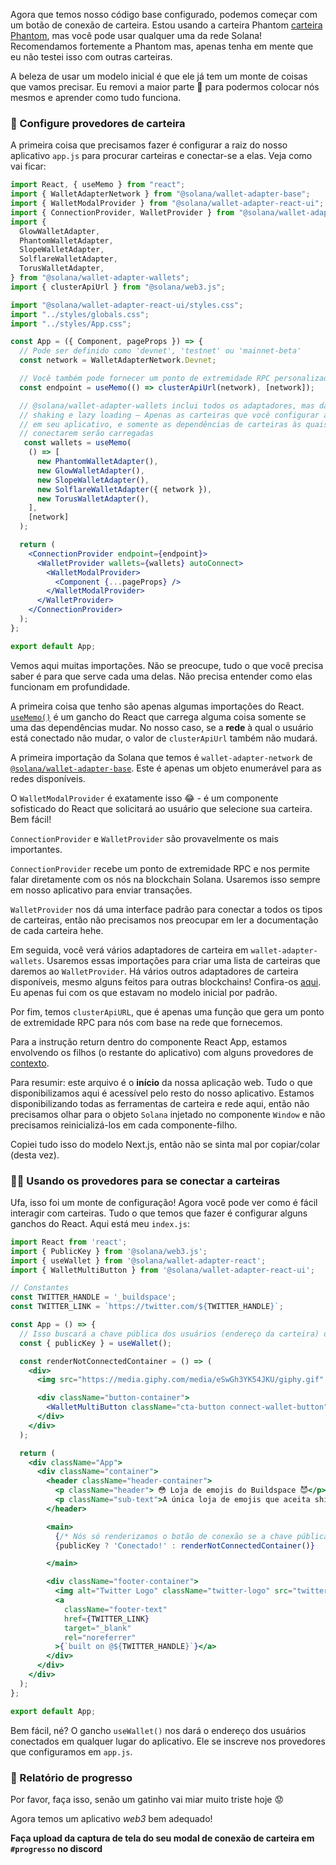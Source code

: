 Agora que temos nosso código base configurado, podemos começar com um botão de conexão de carteira. Estou usando a carteira Phantom [carteira Phantom](https://phantom.app/), mas você pode usar qualquer uma da rede Solana! Recomendamos fortemente a Phantom mas, apenas tenha em mente que eu não testei isso com outras carteiras.

A beleza de usar um modelo inicial é que ele já tem um monte de coisas que vamos precisar. Eu removi a maior parte 🙈 para podermos colocar nós mesmos e aprender como tudo funciona.

### 🤖 Configure provedores de carteira

A primeira coisa que precisamos fazer é configurar a raiz do nosso aplicativo `app.js` para procurar carteiras e conectar-se a elas. Veja como vai ficar:

```jsx
import React, { useMemo } from "react";
import { WalletAdapterNetwork } from "@solana/wallet-adapter-base";
import { WalletModalProvider } from "@solana/wallet-adapter-react-ui";
import { ConnectionProvider, WalletProvider } from "@solana/wallet-adapter-react";
import {
  GlowWalletAdapter,
  PhantomWalletAdapter,
  SlopeWalletAdapter,
  SolflareWalletAdapter,
  TorusWalletAdapter,
} from "@solana/wallet-adapter-wallets";
import { clusterApiUrl } from "@solana/web3.js";

import "@solana/wallet-adapter-react-ui/styles.css";
import "../styles/globals.css";
import "../styles/App.css";

const App = ({ Component, pageProps }) => {
  // Pode ser definido como 'devnet', 'testnet' ou 'mainnet-beta'
  const network = WalletAdapterNetwork.Devnet;

  // Você também pode fornecer um ponto de extremidade RPC personalizado
  const endpoint = useMemo(() => clusterApiUrl(network), [network]);

  // @solana/wallet-adapter-wallets inclui todos os adaptadores, mas dá suporte a tree
  // shaking e lazy loading – Apenas as carteiras que você configurar aqui serão compiladas 
  // em seu aplicativo, e somente as dependências de carteiras às quais seus usuários se 
  // conectarem serão carregadas
   const wallets = useMemo(
    () => [
      new PhantomWalletAdapter(),
      new GlowWalletAdapter(),
      new SlopeWalletAdapter(),
      new SolflareWalletAdapter({ network }),
      new TorusWalletAdapter(),
    ],
    [network]
  );

  return (
    <ConnectionProvider endpoint={endpoint}>
      <WalletProvider wallets={wallets} autoConnect>
        <WalletModalProvider>
          <Component {...pageProps} />
        </WalletModalProvider>
      </WalletProvider>
    </ConnectionProvider>
  );
};

export default App;
```

Vemos aqui muitas importações. Não se preocupe, tudo o que você precisa saber é para que serve cada uma delas. Não precisa entender como elas funcionam em profundidade.

A primeira coisa que tenho são apenas algumas importações do React. [`useMemo()`](https://reactjs.org/docs/hooks-reference.html#usememo) é um gancho do React que carrega alguma coisa somente se uma das dependências mudar. No nosso caso, se a **rede** à qual o usuário está conectado não mudar, o valor de `clusterApiUrl` também não mudará.

A primeira importação da Solana que temos é `wallet-adapter-network` de [`@solana/wallet-adapter-base`](https://github.com/solana-labs/wallet-adapter/tree/master/packages/core/base). Este é apenas um objeto enumerável para as redes disponíveis.

O `WalletModalProvider` é exatamente isso 😂 - é um componente sofisticado do React que solicitará ao usuário que selecione sua carteira. Bem fácil!

`ConnectionProvider` e `WalletProvider` são provavelmente os mais importantes.

`ConnectionProvider` recebe um ponto de extremidade RPC e nos permite falar diretamente com os nós na blockchain Solana. Usaremos isso sempre em nosso aplicativo para enviar transações.

`WalletProvider` nos dá uma interface padrão para conectar a todos os tipos de carteiras, então não precisamos nos preocupar em ler a documentação de cada carteira hehe.

Em seguida, você verá vários adaptadores de carteira em `wallet-adapter-wallets`. Usaremos essas importações para criar uma lista de carteiras que daremos ao `WalletProvider`. Há vários outros adaptadores de carteira disponíveis, mesmo alguns feitos para outras blockchains! Confira-os [aqui](https://github.com/solana-labs/wallet-adapter/#wallets). Eu apenas fui com os que estavam no modelo inicial por padrão.

Por fim, temos `clusterApiURL`, que é apenas uma função que gera um ponto de extremidade RPC para nós com base na rede que fornecemos.

Para a instrução return dentro do componente React App, estamos envolvendo os filhos (o restante do aplicativo) com alguns provedores de [contexto](https://reactjs.org/docs/context.html#contextprovider).

Para resumir: este arquivo é o **início** da nossa aplicação web. Tudo o que disponibilizamos aqui é acessível pelo resto do nosso aplicativo. Estamos disponibilizando todas as ferramentas de carteira e rede aqui, então não precisamos olhar para o objeto `Solana` injetado no componente `Window` e não precisamos reinicializá-los em cada componente-filho.

Copiei tudo isso do modelo Next.js, então não se sinta mal por copiar/colar (desta vez).

### 🧞‍♂️ Usando os provedores para se conectar a carteiras

Ufa, isso foi um monte de configuração! Agora você pode ver como é fácil interagir com carteiras. Tudo o que temos que fazer é configurar alguns ganchos do React. Aqui está meu `index.js`:
```jsx
import React from 'react';
import { PublicKey } from '@solana/web3.js';
import { useWallet } from '@solana/wallet-adapter-react';
import { WalletMultiButton } from '@solana/wallet-adapter-react-ui';

// Constantes
const TWITTER_HANDLE = '_buildspace';
const TWITTER_LINK = `https://twitter.com/${TWITTER_HANDLE}`;

const App = () => {
  // Isso buscará a chave pública dos usuários (endereço da carteira) de qualquer carteira que suportamos
  const { publicKey } = useWallet();

  const renderNotConnectedContainer = () => (
    <div>
      <img src="https://media.giphy.com/media/eSwGh3YK54JKU/giphy.gif" alt="emoji" />

      <div className="button-container">
        <WalletMultiButton className="cta-button connect-wallet-button" />
      </div>    
    </div>
  );

  return (
    <div className="App">
      <div className="container">
        <header className="header-container">
          <p className="header"> 😳 Loja de emojis do Buildspace 😈</p>
          <p className="sub-text">A única loja de emojis que aceita shitcoins</p>
        </header>

        <main>
          {/* Nós só renderizamos o botão de conexão se a chave pública não existir */}
          {publicKey ? 'Conectado!' : renderNotConnectedContainer()}

        </main>

        <div className="footer-container">
          <img alt="Twitter Logo" className="twitter-logo" src="twitter-logo.svg" />
          <a
            className="footer-text"
            href={TWITTER_LINK}
            target="_blank"
            rel="noreferrer"
          >{`built on @${TWITTER_HANDLE}`}</a>
        </div>
      </div>
    </div>
  );
};

export default App;
```

Bem fácil, né? O gancho `useWallet()` nos dará o endereço dos usuários conectados em qualquer lugar do aplicativo. Ele se inscreve nos provedores que configuramos em `app.js`.

### 🚨 Relatório de progresso

Por favor, faça isso, senão um gatinho vai miar muito triste hoje 😟

Agora temos um aplicativo *web3* bem adequado!

**Faça upload da captura de tela do seu modal de conexão de carteira em `#progresso` no discord**
